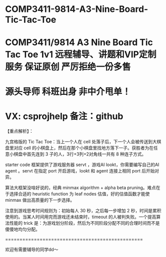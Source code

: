 # COMP3411-9814-A3-Nine-Board-Tic-Tac-Toe
# COMP3411/9814 A3 Nine Board Tic Tac Toe 1v1 远程辅导、讲题和VIP定制服务 保证原创 严厉拒绝一份多售
# 源头导师 科班出身 非中介甩单！
# VX: csprojhelp 备注：github

【重点解析】：

九宫格版的 Tic Tac Toe：当上一个人在 cell 处落子后，下一个人会被传送到大棋盘里对应 cell 的小棋盘上，然后在那个小棋盘里找地方落下一子。获胜者为在任意小棋盘中首先连到 3 子的人，3行+3列+2对角线一共有 8 种连子方式。

starter code 框架提供了游戏服务器 servt ，游戏AI lookt，你需要编写自己的AI agent 。servt 在指定 port 开启游戏，lookt 和 agent 连接上相同 port 后开始对弈。

算法大框架没啥好说的，经典 minmax algorithm + alpha beta pruning。难点在于选择合适的 heuristic function 为 leaf nodes 估值，好的估值函数才能使 minmax 做出高质量的下一步选择。

注意到游戏思考时间规则为：初始每人 30 秒，之后每一步增加 2 秒，时间是累积使用的。当某人时间用完而游戏还未结束时，timeout 的人被判失败。一个提高算法性能的 trick 是：为游戏划分阶段，然后为不同阶段分配不同的合理时间而不是傻傻地均匀分配。

================================================

欢迎有需要辅导的同学dd～
